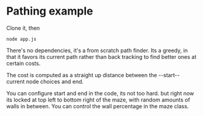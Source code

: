 # Pathing example

Clone it, then

`node app.js`

There's no dependencies, it's a from scratch path finder. Its a greedy, in that it
favors its current path rather than back tracking to find better ones at certain costs.

The cost is computed as a straight up distance between the --start-- current node choices and end.

You can configure start and end in the code, its not too hard. but right now its locked at
top left to bottom right of the maze, with random amounts of walls in between. You can control the
wall percentage in the maze class.

